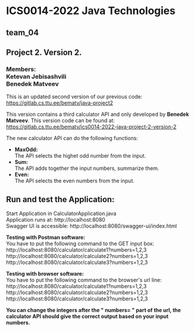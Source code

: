 <h1>ICS0014-2022 Java Technologies</h1>
<h2>team_04</h2>
<h2>Project 2. Version 2.</h2>

<h3>
Members: <br>
Ketevan Jebisashvili <br>
Benedek Matveev
</h3>

This is an updated second version of our previous code:
https://gitlab.cs.ttu.ee/bematv/java-project2

This version contains a third calculator API and only developed by <b>Benedek Matveev</b>.
This version code can be found at:
https://gitlab.cs.ttu.ee/bematv/ics0014-2022-java-project-2-version-2

The new calculator API can do the following functions:

* <b> MaxOdd: </b><br>
    The API selects the highet odd number from the input.
* <b> Sum: </b><br>
    The API adds together the input numbers, summarize them.
* <b> Even: </b><br>
    The API selects the even numbers from the input.

<h2>Run and test the Application:</h2>

Start Application in CalculatorApplication.java  
Application runs at: http://localhost:8080  
Swagger UI is accessible: http://localhost:8080/swagger-ui/index.html

<b>Testing with Postman software:</b><br>
You have to put the following command to the GET input box:
http://localhost:8080/calculator/calculate1?numbers=1,2,3 <br>
http://localhost:8080/calculator/calculate2?numbers=1,2,3 <br>
http://localhost:8080/calculator/calculate3?numbers=1,2,3 <br>

<b>Testing with browser software:</b><br>
You have to put the following command to the browser's url line:
http://localhost:8080/calculator/calculate1?numbers=1,2,3 <br>
http://localhost:8080/calculator/calculate2?numbers=1,2,3 <br>
http://localhost:8080/calculator/calculate3?numbers=1,2,3 <br>

<b>You can change the integers after the " numbers= " part of the url, the calculator API should give the correct output based on your input numbers. </b>